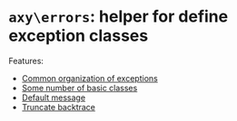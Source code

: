 # `axy\errors`: helper for define exception classes

Features:

 * [Common organization of exceptions](org.md)
 * [Some number of basic classes](errors.md)
 * [Default message](message.md)
 * [Truncate backtrace](backtrace.md)
